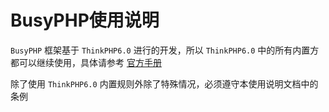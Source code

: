 BusyPHP使用说明
===============

`BusyPHP` 框架基于 `ThinkPHP6.0` 进行的开发，所以 `ThinkPHP6.0` 中的所有内置方都可以继续使用，具体请参考 [官方手册](https://www.kancloud.cn/manual/thinkphp6_0/1037479) 

除了使用 `ThinkPHP6.0` 内置规则外除了特殊情况，必须遵守本使用说明文档中的条例